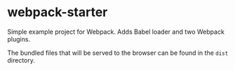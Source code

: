# webpack-starter
Simple example project for Webpack. Adds Babel loader and two Webpack plugins.

The bundled files that will be served to the browser can be found in the `dist` directory.

